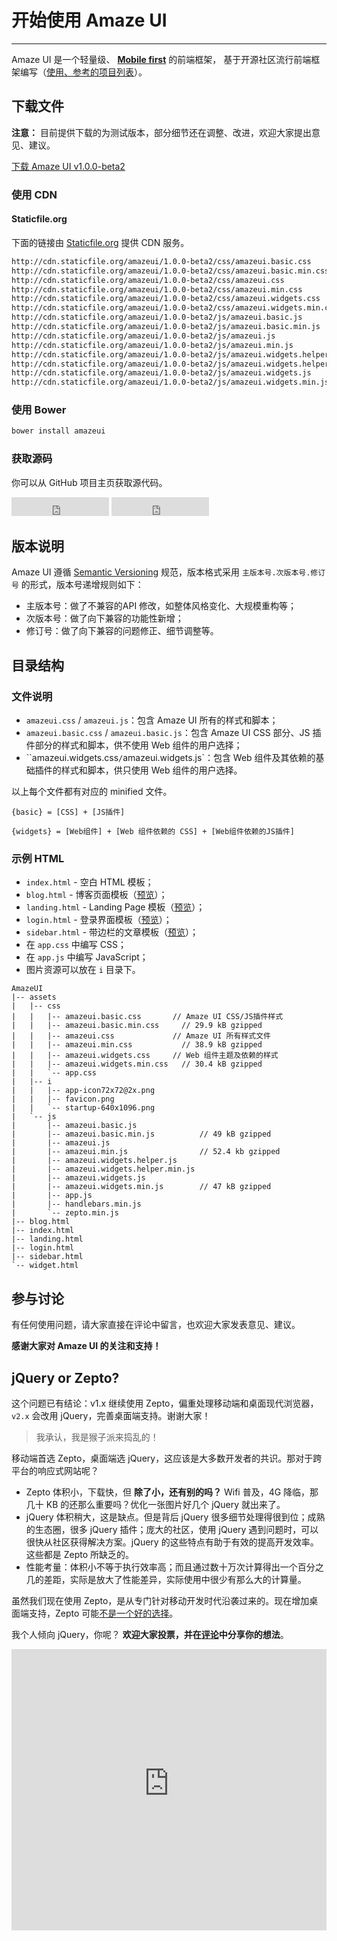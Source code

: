 # 开始使用 Amaze UI
---

Amaze UI 是一个轻量级、 [**Mobile first**](http://cbrac.co/113eY5h) 的前端框架，
基于开源社区流行前端框架编写（[使用、参考的项目列表](https://github.com/allmobilize/amazeui#%E5%8F%82%E8%80%83%E4%BD%BF%E7%94%A8%E7%9A%84%E5%BC%80%E6%BA%90%E9%A1%B9%E7%9B%AE)）。


## 下载文件

__注意：__ 目前提供下载的为测试版本，部分细节还在调整、改进，欢迎大家提出意见、建议。

<div class="am-g">
  <div class="col-md-8 col-md-centered">
    <a href="/download" class="am-btn am-btn-block am-btn-success am-btn-lg" onclick="window.ga && ga('send', 'pageview', '/download/AmazeUI.zip');
">下载 Amaze UI v1.0.0-beta2</a>
  </div>
</div>

### 使用 CDN

#### Staticfile.org

下面的链接由 [Staticfile.org](http://staticfile.org) 提供 CDN 服务。

```html
http://cdn.staticfile.org/amazeui/1.0.0-beta2/css/amazeui.basic.css
http://cdn.staticfile.org/amazeui/1.0.0-beta2/css/amazeui.basic.min.css
http://cdn.staticfile.org/amazeui/1.0.0-beta2/css/amazeui.css
http://cdn.staticfile.org/amazeui/1.0.0-beta2/css/amazeui.min.css
http://cdn.staticfile.org/amazeui/1.0.0-beta2/css/amazeui.widgets.css
http://cdn.staticfile.org/amazeui/1.0.0-beta2/css/amazeui.widgets.min.css
http://cdn.staticfile.org/amazeui/1.0.0-beta2/js/amazeui.basic.js
http://cdn.staticfile.org/amazeui/1.0.0-beta2/js/amazeui.basic.min.js
http://cdn.staticfile.org/amazeui/1.0.0-beta2/js/amazeui.js
http://cdn.staticfile.org/amazeui/1.0.0-beta2/js/amazeui.min.js
http://cdn.staticfile.org/amazeui/1.0.0-beta2/js/amazeui.widgets.helper.js
http://cdn.staticfile.org/amazeui/1.0.0-beta2/js/amazeui.widgets.helper.min.js
http://cdn.staticfile.org/amazeui/1.0.0-beta2/js/amazeui.widgets.js
http://cdn.staticfile.org/amazeui/1.0.0-beta2/js/amazeui.widgets.min.js
```

### 使用 Bower

```html
bower install amazeui
```

### 获取源码

你可以从 GitHub 项目主页获取源代码。

<iframe src="http://ghbtns.com/github-btn.html?user=allmobilize&repo=amazeui&type=watch&count=true&size=large" allowtransparency="true" frameborder="0" scrolling="0" width="156px" height="30px"></iframe>

<iframe src="http://ghbtns.com/github-btn.html?user=allmobilize&repo=amazeui&type=fork&count=true&size=large" allowtransparency="true" frameborder="0" scrolling="0" width="156px" height="30px"></iframe>

## 版本说明

Amaze UI 遵循 [Semantic Versioning](http://semver.org/lang/zh-CN/) 规范，版本格式采用 `主版本号.次版本号.修订号` 的形式，版本号递增规则如下：

- 主版本号：做了不兼容的API 修改，如整体风格变化、大规模重构等；
- 次版本号：做了向下兼容的功能性新增；
- 修订号：做了向下兼容的问题修正、细节调整等。


## 目录结构

### 文件说明

- `amazeui.css` / `amazeui.js`：包含 Amaze UI 所有的样式和脚本；
- `amazeui.basic.css` / `amazeui.basic.js`：包含 Amaze UI CSS 部分、JS 插件部分的样式和脚本，供不使用 Web 组件的用户选择；
- ``amazeui.widgets.css` / `amazeui.widgets.js`：包含 Web 组件及其依赖的基础插件的样式和脚本，供只使用 Web 组件的用户选择。

以上每个文件都有对应的 minified 文件。

```
{basic} = [CSS] + [JS插件]
```
```
{widgets} = [Web组件] + [Web 组件依赖的 CSS] + [Web组件依赖的JS插件]
```

### 示例 HTML

- `index.html` - 空白 HTML 模板；
- `blog.html` - 博客页面模板（[预览](/examples/blog.html)）；
- `landing.html` - Landing Page 模板（[预览](/examples/landing.html)）；
- `login.html` - 登录界面模板（[预览](/examples/login.html)）；
- `sidebar.html` - 带边栏的文章模板（[预览](/examples/sidebar.html)）；
- 在 `app.css` 中编写 CSS；
- 在 `app.js` 中编写 JavaScript；
- 图片资源可以放在 `i` 目录下。

```
AmazeUI
|-- assets
|   |-- css
|   |   |-- amazeui.basic.css       // Amaze UI CSS/JS插件样式
|   |   |-- amazeui.basic.min.css     // 29.9 kB gzipped
|   |   |-- amazeui.css             // Amaze UI 所有样式文件
|   |   |-- amazeui.min.css           // 38.9 kB gzipped
|   |   |-- amazeui.widgets.css     // Web 组件主题及依赖的样式
|   |   |-- amazeui.widgets.min.css   // 30.4 kB gzipped
|   |   `-- app.css
|   |-- i
|   |   |-- app-icon72x72@2x.png
|   |   |-- favicon.png
|   |   `-- startup-640x1096.png
|   `-- js
|       |-- amazeui.basic.js
|       |-- amazeui.basic.min.js          // 49 kB gzipped
|       |-- amazeui.js
|       |-- amazeui.min.js                // 52.4 kb gzipped
|       |-- amazeui.widgets.helper.js
|       |-- amazeui.widgets.helper.min.js
|       |-- amazeui.widgets.js
|       |-- amazeui.widgets.min.js        // 47 kB gzipped
|       |-- app.js
|       |-- handlebars.min.js
|       `-- zepto.min.js
|-- blog.html
|-- index.html
|-- landing.html
|-- login.html
|-- sidebar.html
`-- widget.html
```

## 参与讨论

有任何使用问题，请大家直接在评论中留言，也欢迎大家发表意见、建议。

__感谢大家对 Amaze UI 的关注和支持！__

## jQuery or Zepto?

<div class="am-alert am-alert-danger">
  这个问题已有结论：v1.x 继续使用 Zepto，偏重处理移动端和桌面现代浏览器，<code>v2.x</code> 会改用 jQuery，完善桌面端支持。谢谢大家！
</div>

> 我承认，我是猴子派来捣乱的！

移动端首选 Zepto，桌面端选 jQuery，这应该是大多数开发者的共识。那对于跨平台的响应式网站呢？

- Zepto 体积小，下载快，但 __除了小，还有别的吗？__ Wifi 普及，4G 降临，那几十 KB 的还那么重要吗？优化一张图片好几个 jQuery 就出来了。
- jQuery 体积稍大，这是缺点。但是背后 jQuery 很多细节处理得很到位；成熟的生态圈，很多 jQuery 插件；庞大的社区，使用 jQuery 遇到问题时，可以很快从社区获得解决方案。jQuery 的这些特点有助于有效的提高开发效率。这些都是 Zepto 所缺乏的。
- 性能考量：体积小不等于执行效率高；而且通过数十万次计算得出一个百分之几的差距，实际是放大了性能差异，实际使用中很少有那么大的计算量。

虽然我们现在使用 Zepto，是从专门针对移动开发时代沿袭过来的。现在增加桌面端支持，Zepto 可能[不是一个好的选择](http://zurb.com/article/1293/why-we-dropped-zepto)。

我个人倾向 jQuery，你呢？ __欢迎大家投票，并在[评论](#ds-thread)中分享你的想法__。

<iframe seamless="seamless" style="border: none; overflow: hidden;" height="450" width="100%" scrolling="no" src="http://assets-polarb-com.a.ssl.fastly.net/api/v4/publishers/hegfirose/embedded_polls/iframe?poll_id=192386"></iframe>
